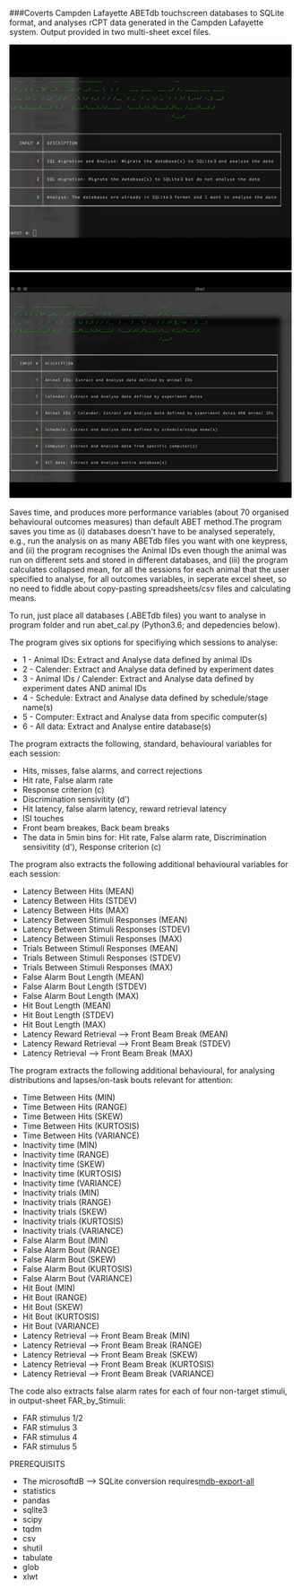 ###Coverts Campden Lafayette ABETdb touchscreen databases to SQLite format, and analyses rCPT data generated in the Campden Lafayette system. Output provided in two multi-sheet excel files.

![alt-text-1](/images/Pic1.jpg "Touchscreen operant box version 1") ![alt-text-1](/images/Pic2.jpg "Touchscreen operant box version 2")

Saves time, and produces more performance variables (about 70 organised behavioural outcomes measures) than default ABET method.The program saves you time as (i) databases doesn't have to be analysed seperately, e.g., run the analysis on as many ABETdb files you want with one keypress, and (ii) the program recognises the Animal IDs even though the animal was run on different sets and stored in different databases, and (iii) the program  calculates  collapsed mean, for all the sessions for each animal that the user specified to analyse, for all outcomes variables, in seperate excel sheet, so no need to fiddle about copy-pasting spreadsheets/csv files and calculating means.   

To run, just place all databases (.ABETdb files) you want to analyse in program folder and run abet_cal.py (Python3.6; and depedencies below). 

The program gives six options for specifiying which sessions to analyse:

* 1 - Animal IDs: Extract and Analyse data defined by animal IDs
* 2 - Calender: Extract and Analyse data defined by experiment dates
* 3 - Animal IDs / Calender: Extract and Analyse data defined by experiment dates AND animal IDs
* 4 - Schedule: Extract and Analyse data defined by schedule/stage name(s)
* 5 - Computer: Extract and Analyse data from specific computer(s)
* 6 - All data: Extract and Analyse entire database(s)

The program extracts the following, standard, behavioural variables for each session:

* Hits, misses, false alarms, and correct rejections
* Hit rate, False alarm rate
* Response criterion (c)
* Discrimination sensivitity (d')
* Hit latency, false alarm latency, reward retrieval latency
* ISI touches
* Front beam breakes, Back beam breaks
* The data in 5min bins for: Hit rate, False alarm rate, Discrimination sensivitity (d'), Response criterion (c)

The program also extracts the following additional behavioural variables for each session:

* Latency Between Hits (MEAN)
* Latency Between Hits (STDEV)
* Latency Between Hits (MAX)
* Latency Between Stimuli Responses (MEAN)
* Latency Between Stimuli Responses (STDEV)
* Latency Between Stimuli Responses (MAX)
* Trials Between Stimuli Responses (MEAN)
* Trials Between Stimuli Responses (STDEV)
* Trials Between Stimuli Responses (MAX)
* False Alarm Bout Length (MEAN)
* False Alarm Bout Length (STDEV)
* False Alarm Bout Length (MAX)
* Hit Bout Length (MEAN)
* Hit Bout Length (STDEV)
* Hit Bout Length (MAX)
* Latency Reward Retrieval --> Front Beam Break (MEAN)
* Latency Reward Retrieval --> Front Beam Break (STDEV)
* Latency Retrieval --> Front Beam Break (MAX)

The program extracts the following additional behavioural, for analysing distributions and lapses/on-task bouts relevant for attention:

* Time Between Hits (MIN)
* Time Between Hits (RANGE)
* Time Between Hits (SKEW)
* Time Between Hits (KURTOSIS)
* Time Between Hits (VARIANCE)
* Inactivity time (MIN)
* Inactivity time (RANGE)
* Inactivity time (SKEW)
* Inactivity time (KURTOSIS)
* Inactivity time (VARIANCE)
* Inactivity trials (MIN)
* Inactivity trials (RANGE)
* Inactivity trials (SKEW)
* Inactivity trials (KURTOSIS)
* Inactivity trials (VARIANCE)
* False Alarm Bout (MIN)
* False Alarm Bout (RANGE)
* False Alarm Bout (SKEW)
* False Alarm Bout (KURTOSIS)
* False Alarm Bout (VARIANCE)
* Hit Bout (MIN)
* Hit Bout (RANGE)
* Hit Bout (SKEW)
* Hit Bout (KURTOSIS)
* Hit Bout (VARIANCE)
* Latency Retrieval --> Front Beam Break (MIN)
* Latency Retrieval --> Front Beam Break (RANGE)
* Latency Retrieval --> Front Beam Break (SKEW)
* Latency Retrieval --> Front Beam Break (KURTOSIS)
* Latency Retrieval --> Front Beam Break (VARIANCE)


The code also extracts false alarm rates for each of four non-target stimuli, in output-sheet FAR_by_Stimuli:
* FAR stimulus 1/2
* FAR stimulus 3
* FAR stimulus 4
* FAR stimulus 5


PREREQUISITS
* The microsoftdB --> SQLite conversion requires[mdb-export-all](https://github.com/pavlov99/mdb-export-all)
* statistics
* pandas
* sqlite3
* scipy
* tqdm
* csv
* shutil
* tabulate
* glob
* xlwt


